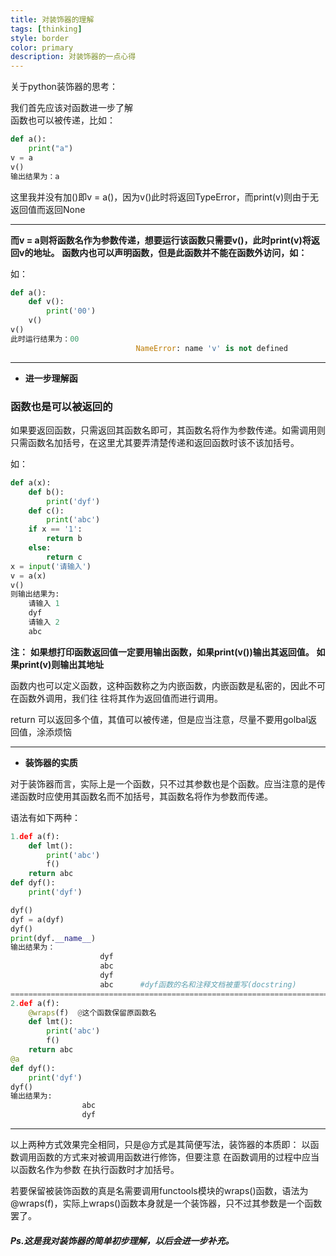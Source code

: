 ```yaml
---
title: 对装饰器的理解
tags: [thinking] 
style: border
color: primary
description: 对装饰器的一点心得
---
```


关于python装饰器的思考： 

我们首先应该对函数进一步了解  
函数也可以被传递，比如：
```python
def a():
	print("a")
v = a
v()
输出结果为：a  
```
这里我并没有加()即v = a()，因为v()此时将返回TypeError，而print(v)则由于无返回值而返回None  
  
---  

**而v = a则将函数名作为参数传递，想要运行该函数只需要v()，此时print(v)将返回v的地址。**
**函数内也可以声明函数，但是此函数并不能在函数外访问，如：**  

如：  



```python
def a():
	def v():
		print('00')
	v()
v()
此时运行结果为：00
							NameError: name 'v' is not defined  
```

--- 
- **进一步理解函**  

### 函数也是可以被返回的  

如果要返回函数，只需返回其函数名即可，其函数名将作为参数传递。如需调用则只需函数名加括号，在这里尤其要弄清楚传递和返回函数时该不该加括号。

如：  
```python
def a(x):
	def b():
		print('dyf')
	def c():
		print('abc')
	if x == '1':
		return b
	else:
		return c
x = input('请输入')
v = a(x)
v()
则输出结果为:
	请输入 1
	dyf
	请输入 2
	abc  
```

**注：**
**如果想打印函数返回值一定要用输出函数，如果print(v())输出其返回值。**
  **如果print(v)则输出其地址**  
 
 
函数内也可以定义函数，这种函数称之为内嵌函数，内嵌函数是私密的，因此不可在函数外调用，我们往
往将其作为返回值而进行调用。

return 可以返回多个值，其值可以被传递，但是应当注意，尽量不要用golbal返回值，涂添烦恼

--- 
- **装饰器的实质**  


对于装饰器而言，实际上是一个函数，只不过其参数也是个函数。应当注意的是传递函数时应使用其函数名而不加括号，其函数名将作为参数而传递。  

语法有如下两种：

```python  
1.def a(f):
	def lmt():
		print('abc')
		f()
	return abc
def dyf():
	print('dyf')

dyf()
dyf = a(dyf)
dyf()
print(dyf.__name__)
输出结果为：
					dyf
					abc
					dyf
					abc      #dyf函数的名和注释文档被重写(docstring)  
=============================================================================  
2.def a(f):
	@wraps(f)  @这个函数保留原函数名
	def lmt():
		print('abc')
		f()
	return abc
@a
def dyf():
	print('dyf')
dyf()	
输出结果为:
				abc
				dyf  
```

---  


以上两种方式效果完全相同，只是@方式是其简便写法，装饰器的本质即： 以函数调用函数的方式来对被调用函数进行修饰，但要注意 在函数调用的过程中应当以函数名作为参数 在执行函数时才加括号。

 若要保留被装饰函数的真是名需要调用functools模块的wraps()函数，语法为 @wraps(f)，实际上wraps()函数本身就是一个装饰器，只不过其参数是一个函数罢了。
 
 
 
##### Ps.这是我对装饰器的简单初步理解，以后会进一步补充。
